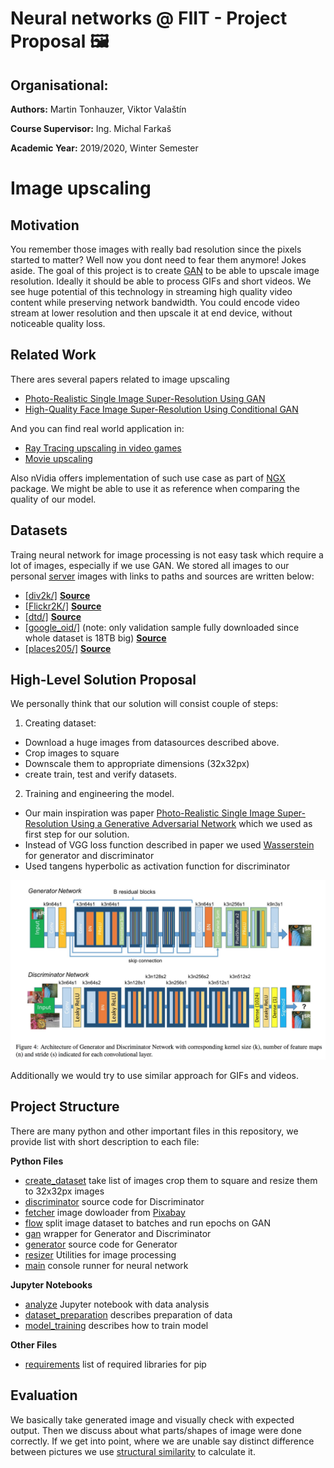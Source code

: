 # Neural networks @ FIIT - Project Proposal 🖼
## Organisational:
**Authors:** Martin Tonhauzer, Viktor Valaštín

**Course Supervisor:** Ing. Michal Farkaš

**Academic Year:** 2019/2020, Winter Semester
# Image upscaling

## Motivation

You remember those images with really bad resolution since the pixels started to matter? Well now you dont need to fear them anymore!
Jokes aside.
The goal of this project is to create [GAN](https://en.wikipedia.org/wiki/Generative_adversarial_network) to be able to upscale image resolution. Ideally it should be able to process GIFs and short videos.
We see huge potential of this technology in streaming high quality video content while preserving network bandwidth.
You could encode video stream at lower resolution and then upscale it at end device, without noticeable quality loss.


## Related Work
There ares several papers related to image upscaling

 - [Photo-Realistic Single Image Super-Resolution Using GAN](https://arxiv.org/abs/1609.04802)
 - [High-Quality Face Image Super-Resolution Using Conditional GAN](https://arxiv.org/pdf/1707.00737.pdf)

And you can find real world application in:
 - [Ray Tracing upscaling in video games](https://www.nvidia.com/en-us/geforce/news/dlss-control-and-beyond/)
 - [Movie upscaling](https://www.provideocoalition.com/videogorillas-bigfoot-super-resolution-converts-films-from-native-480p-to-4k/)

Also nVidia offers implementation of such use case as part of [NGX](https://developer.nvidia.com/rtx/ngx) package. We might be able to use it as reference when comparing the quality of our model.

## Datasets

Traing neural network for image processing is not easy task which require a lot of images, especially if we use GAN.
We stored all images to our personal [server](http://static.dthi.eu/datasets/) images with links to paths and sources are written below:

- [[div2k/]](http://static.dthi.eu/datasets/div2k/)  **[Source](https://data.vision.ee.ethz.ch/cvl/DIV2K/)**
- [[Flickr2K/]](http://static.dthi.eu/datasets/Flickr2K/) **[Source](http://cv.snu.ac.kr/research/EDSR/Flickr2K.tar)**  
- [[dtd/]](http://static.dthi.eu/datasets/dtd/)  **[Source](http://www.robots.ox.ac.uk/~vgg/data/dtd/)**  
- [[google\_oid/]](http://static.dthi.eu/datasets/google_oid/) (note: only validation sample fully downloaded since whole dataset is 18TB big)  **[Source](https://storage.googleapis.com/openimages/web/index.html)**  
- [[places205/]](http://static.dthi.eu/datasets/places205/)   **[Source](http://places.csail.mit.edu/index.html)**  



## High-Level Solution Proposal
We personally think that our solution will consist couple of steps:

1. Creating dataset:
 - Download a huge images from datasources described above.
 - Crop images to square
 - Downscale them to appropriate dimensions (32x32px)
 - create train, test and verify datasets.
2. Training and engineering the model.
 - Our main inspiration was paper [Photo-Realistic Single Image Super-Resolution Using a Generative Adversarial Network](https://arxiv.org/pdf/1609.04802.pdf) which we used as first step for our solution.
 - Instead of VGG loss function described in paper we used [Wasserstein](https://arxiv.org/pdf/1701.07875.pdf) for generator and discriminator
 - Used tangens hyperbolic as activation function for discriminator

 ![alt text](model.png "Model")

Additionally we would try to use similar approach for GIFs and videos.

## Project Structure

There are many python and other important files in this repository, we provide list with short description to each file:

**Python Files**
 - [create_dataset](create_dataset.py) take list of images crop them to square and resize them to 32x32px images
 - [discriminator](discriminator.py) source code for Discriminator
 - [fetcher](fetcher.py) image dowloader from [Pixabay](https://pixabay.com)
 - [flow](flow.py) split image dataset to batches and run epochs on GAN
 - [gan](gan.py) wrapper for Generator and Discriminator
 - [generator](generator.py) source code for Generator
 - [resizer](resizer.py) Utilities for image processing
 - [main](main.py) console runner for neural network

**Jupyter Notebooks**
 - [analyze](analyze.ipynb) Jupyter notebook with data analysis
 - [dataset_preparation](dataset_preparation.ipynb) describes preparation of data
 - [model_training](model_training.ipynb) describes how to train model

**Other Files**
 - [requirements](requirements.txt) list of required libraries for pip


## Evaluation

We basically take generated image and visually check with expected output.
Then we discuss about what parts/shapes of image were done correctly.
If we get into point, where we are unable say distinct difference between pictures we use [structural similarity](https://scikit-image.org/docs/dev/api/skimage.metrics.html#skimage.metrics.structural_similarity) to calculate it.
